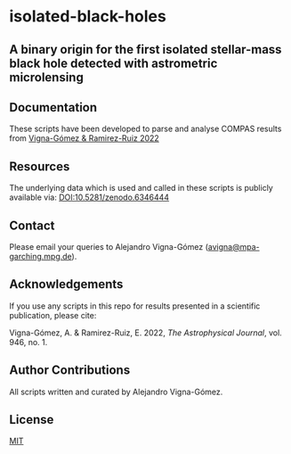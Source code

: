 # isolated-black-holes
## A binary origin for the first isolated stellar-mass black hole detected with astrometric microlensing

## Documentation
These scripts have been developed to parse and analyse COMPAS results from [Vigna-Gómez & Ramirez-Ruiz 2022](https://arxiv.org/abs/2203.08478)

## Resources
The underlying data which is used and called in these scripts is publicly available via:
[DOI:10.5281/zenodo.6346444](https://zenodo.org/record/6346444)

## Contact
Please email your queries to Alejandro Vigna-Gómez (avigna@mpa-garching.mpg.de).

## Acknowledgements
If you use any scripts in this repo for results presented in a scientific publication, please cite:

Vigna-Gómez, A. & Ramirez-Ruiz, E. 2022, <i>The Astrophysical Journal</i>, vol. 946, no. 1.


## Author Contributions
All scripts written and curated by Alejandro Vigna-Gómez. 

## License
[MIT](https://choosealicense.com/licenses/mit/)
